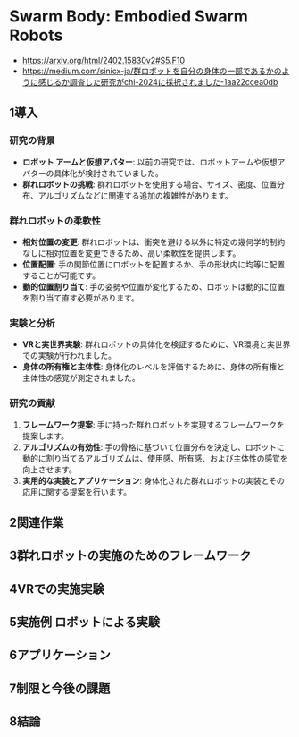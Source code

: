 # Swarm Body: Embodied Swarm Robots
- https://arxiv.org/html/2402.15830v2#S5.F10
- https://medium.com/sinicx-ja/群ロボットを自分の身体の一部であるかのように感じるか調査した研究がchi-2024に採択されました-1aa22ccea0db

## 1導入
### 研究の背景

- **ロボット アームと仮想アバター**: 以前の研究では、ロボットアームや仮想アバターの具体化が検討されていました。
- **群れロボットの挑戦**: 群れロボットを使用する場合、サイズ、密度、位置分布、アルゴリズムなどに関連する追加の複雑性があります。

### 群れロボットの柔軟性

- **相対位置の変更**: 群れロボットは、衝突を避ける以外に特定の幾何学的制約なしに相対位置を変更できるため、高い柔軟性を提供します。
- **位置配置**: 手の関節位置にロボットを配置するか、手の形状内に均等に配置することが可能です。
- **動的位置割り当て**: 手の姿勢や位置が変化するため、ロボットは動的に位置を割り当て直す必要があります。

### 実験と分析

- **VRと実世界実験**: 群れロボットの具体化を検証するために、VR環境と実世界での実験が行われました。
- **身体の所有権と主体性**: 身体化のレベルを評価するために、身体の所有権と主体性の感覚が測定されました。

### 研究の貢献

1. **フレームワーク提案**: 手に持った群れロボットを実現するフレームワークを提案します。
2. **アルゴリズムの有効性**: 手の骨格に基づいて位置分布を決定し、ロボットに動的に割り当てるアルゴリズムは、使用感、所有感、および主体性の感覚を向上させます。
3. **実用的な実装とアプリケーション**: 身体化された群れロボットの実装とその応用に関する提案を行います。

## 2関連作業
## 3群れロボットの実施のためのフレームワーク
## 4VRでの実施実験
## 5実施例 ロボットによる実験
## 6アプリケーション
## 7制限と今後の課題
## 8結論
